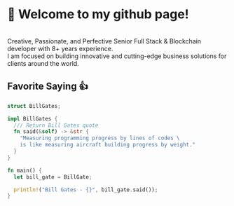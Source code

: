 # 👋 Welcome to my github page! <br />

<br />Creative, Passionate, and Perfective Senior Full Stack & Blockchain developer with 8+ years experience. <br /> I am focused on building innovative and cutting-edge business solutions for clients around the world. <br /> 

## Favorite Saying 👍

```rust
struct BillGates;

impl BillGates {
  /// Return Bill Gates quote
  fn said(&self) -> &str {
    "Measuring programming progress by lines of codes \
    is like measuring aircraft building progress by weight."
  }
}

fn main() {
  let bill_gate = BillGate;

  println!("Bill Gates - {}", bill_gate.said());
}
```
